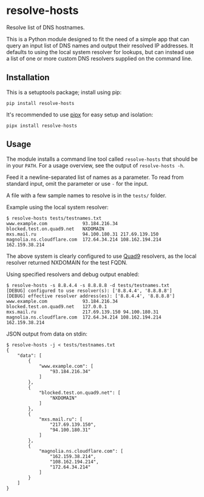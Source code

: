 # resolve-hosts
Resolve list of DNS hostnames.

This is a Python module designed to fit the need of a simple app that can
query an input list of DNS names and output their resolved IP addresses. It
defaults to using the local system resolver for lookups, but can instead
use a list of one or more custom DNS resolvers supplied on the command line.

## Installation
This is a setuptools package; install using pip:

```
pip install resolve-hosts
```

It's recommended to use [pipx](https://pypa.github.io/pipx/) for easy setup and
isolation:

```
pipx install resolve-hosts
```

## Usage
The module installs a command line tool called `resolve-hosts` that should be
in your `PATH`. For a usage overview, see the output of `resolve-hosts -h`. 

Feed it a newline-separated list of names as a parameter. To read from
standard input, omit the parameter or use `-` for the input.

A file with a few sample names to resolve is in the `tests/` folder.

Example using the local system resolver:

```
$ resolve-hosts tests/testnames.txt 
www.example.com             93.184.216.34
blocked.test.on.quad9.net   NXDOMAIN
mxs.mail.ru                 94.100.180.31 217.69.139.150
magnolia.ns.cloudflare.com  172.64.34.214 108.162.194.214 162.159.38.214
```

The above system is clearly configured to use [Quad9](https://www.quad9.net/)
resolvers, as the local resolver returned NXDOMAIN for the test FQDN.

Using specified resolvers and debug output enabled:

```
$ resolve-hosts -s 8.8.4.4 -s 8.8.8.8 -d tests/testnames.txt 
[DEBUG] configured to use resolver(s): ['8.8.4.4', '8.8.8.8']
[DEBUG] effective resolver address(es): ['8.8.4.4', '8.8.8.8']
www.example.com             93.184.216.34
blocked.test.on.quad9.net   127.0.0.1
mxs.mail.ru                 217.69.139.150 94.100.180.31
magnolia.ns.cloudflare.com  172.64.34.214 108.162.194.214 162.159.38.214
```

JSON output from data on stdin:

```
$ resolve-hosts -j < tests/testnames.txt 
{
    "data": [
        {
            "www.example.com": [
                "93.184.216.34"
            ]
        },
        {
            "blocked.test.on.quad9.net": [
                "NXDOMAIN"
            ]
        },
        {
            "mxs.mail.ru": [
                "217.69.139.150",
                "94.100.180.31"
            ]
        },
        {
            "magnolia.ns.cloudflare.com": [
                "162.159.38.214",
                "108.162.194.214",
                "172.64.34.214"
            ]
        }
    ]
}
```

